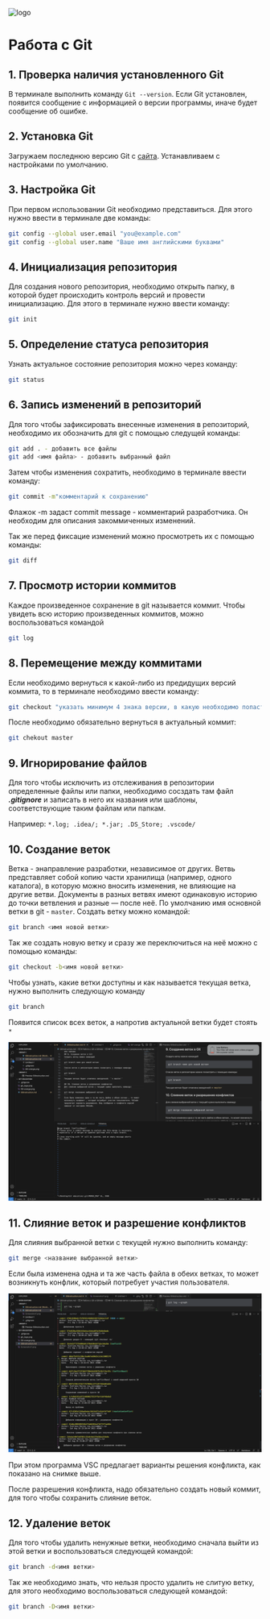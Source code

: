![logo](Unknown.png)
# Работа с Git
## 1. Проверка наличия установленного Git
В терминале выполнить команду `Git --version`. Если Git установлен, появится сообщение с информацией о версии программы, иначе будет сообщение об ошибке.
## 2. Установка Git
Загружаем последнюю версию Git с [сайта](https://git-scm.com/downloads). Устанавливаем с настройками по умолчанию.
## 3. Настройка Git
При первом использовании Git необходимо представиться. Для этого нужно ввести в терминале две команды:
```Bash
git config --global user.email "you@example.com"
git config --global user.name "Ваше имя английскими буквами"
```
## 4. Инициализация репозитория
Для создания нового репозитория, необходимо открыть папку, в которой будет происходить контроль версий и провести инициализацию. Для этого в терминале нужно ввести команду:
```Bash
git init
```
## 5. Определение статуса репозитория
Узнать актуальное состояние репозитория можно через команду:
```Bash
git status
```
## 6. Запись изменений в репозиторий
Для того чтобы зафиксировать внесенные изменения в репозиторий, необходимо их обозначить для git с помощью следущей команды:
```Bash
git add . - добавить все файлы
git add <имя файла> - добавить выбранный файл
```
Затем чтобы изменения сохратить, необходимо в терминале ввести команду:
```Bash
git commit -m"комментарий к сохранению"
```
Флажок -m задаст commit message - комментарий разработчика. Он необходим для описания закоммиченных изменений.

Так же перед фиксацие изменений можно просмотреть их с помощью команды:
```Bash
git diff
```
## 7. Просмотр истории коммитов
Каждое произведенное сохранение в git называется коммит. Чтобы увидеть всю историю произведенных коммитов, можно воспользоваться командой
```Bash
git log
```
## 8. Перемещение между коммитами
Если необходимо вернуться к какой-либо из предидущих версий коммита, то в терминале необходимо ввести команду:
```Bash
git checkout "указать минимум 4 знака версии, в какую необходимо попасть"
```
После необходимо обязательно вернуться в актуальный коммит:
```Bash
git chekout master
```
## 9. Игнорирование файлов
Для того чтобы исключить из отслеживания в репозитории определенные файлы или папки, необходимо сосздать там файл ***.gitignore***
и записать в него их названия или шаблоны, соответствующие таким файлам или папкам.

Например:
`*.log; .idea/; *.jar; .DS_Store; .vscode/`

## 10. Создание веток
Ветка - энаправление разработки, независимое от других. Ветвь представляет собой копию части хранилища (например, одного каталога), в которую можно вносить изменения, не влияющие на другие ветви. Документы в разных ветвях имеют одинаковую историю до точки ветвления и разные — после неё.
По умолчанию имя основной ветки в git  - `master`.
Создать ветку можно командой:
```Bash
git branch <имя новой ветки>
```
Так же создать новую ветку и сразу же переключиться на неё можно с помощью команды:
```Bash
git checkout -b<имя новой ветки>
```
Чтобы узнать, какие ветки доступны и как называется текущая ветка, нужно выполнить следующую команду
```Bash
git branch
```
Появится список всех веток, а напротив актуальной ветки будет стоять `*`

![снимок экрана](screenshot1.png)


## 11. Слияние веток и разрешение конфликтов
Для слияния выбранной ветки с текущей нужно выполнить команду:
```Bash
git merge <название выбранной ветки>
```
Если была изменена одна и та же часть файла в обеих ветках, то может возникнуть конфлик, который потребует участия пользователя. 

![снимок экрана](screenshot2.png)

При этом программа VSC предлагает варианты решения конфликта, как показано на снимке выше.

После разрешения конфликта, надо обязательно создать новый коммит, для того чтобы сохранить слияние веток.

 ## 12. Удаление веток


 Для того чтобы удалить ненужные ветки, необходимо сначала выйти из этой ветки и воспользоваться следующей командой:
 ```Bash
 git branch -d<имя ветки>
 ```
Так же необходимо знать, что нельзя просто удалить не слитую ветку, для этого необходимо воспользоваться следующей командой:
```Bash
git branch -D<имя ветки>
```
